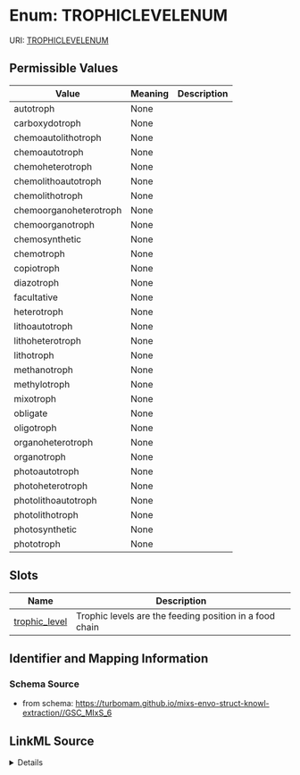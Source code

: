 # Enum: TROPHICLEVELENUM



URI: [TROPHICLEVELENUM](TROPHICLEVELENUM)

## Permissible Values

| Value | Meaning | Description |
| --- | --- | --- |
| autotroph | None |  |
| carboxydotroph | None |  |
| chemoautolithotroph | None |  |
| chemoautotroph | None |  |
| chemoheterotroph | None |  |
| chemolithoautotroph | None |  |
| chemolithotroph | None |  |
| chemoorganoheterotroph | None |  |
| chemoorganotroph | None |  |
| chemosynthetic | None |  |
| chemotroph | None |  |
| copiotroph | None |  |
| diazotroph | None |  |
| facultative | None |  |
| heterotroph | None |  |
| lithoautotroph | None |  |
| lithoheterotroph | None |  |
| lithotroph | None |  |
| methanotroph | None |  |
| methylotroph | None |  |
| mixotroph | None |  |
| obligate | None |  |
| oligotroph | None |  |
| organoheterotroph | None |  |
| organotroph | None |  |
| photoautotroph | None |  |
| photoheterotroph | None |  |
| photolithoautotroph | None |  |
| photolithotroph | None |  |
| photosynthetic | None |  |
| phototroph | None |  |




## Slots

| Name | Description |
| ---  | --- |
| [trophic_level](trophic_level.md) | Trophic levels are the feeding position in a food chain |






## Identifier and Mapping Information







### Schema Source


* from schema: https://turbomam.github.io/mixs-envo-struct-knowl-extraction//GSC_MIxS_6




## LinkML Source

<details>
```yaml
name: TROPHIC_LEVEL_ENUM
from_schema: https://turbomam.github.io/mixs-envo-struct-knowl-extraction//GSC_MIxS_6
rank: 1000
permissible_values:
  autotroph:
    text: autotroph
  carboxydotroph:
    text: carboxydotroph
  chemoautolithotroph:
    text: chemoautolithotroph
  chemoautotroph:
    text: chemoautotroph
  chemoheterotroph:
    text: chemoheterotroph
  chemolithoautotroph:
    text: chemolithoautotroph
  chemolithotroph:
    text: chemolithotroph
  chemoorganoheterotroph:
    text: chemoorganoheterotroph
  chemoorganotroph:
    text: chemoorganotroph
  chemosynthetic:
    text: chemosynthetic
  chemotroph:
    text: chemotroph
  copiotroph:
    text: copiotroph
  diazotroph:
    text: diazotroph
  facultative:
    text: facultative
  heterotroph:
    text: heterotroph
  lithoautotroph:
    text: lithoautotroph
  lithoheterotroph:
    text: lithoheterotroph
  lithotroph:
    text: lithotroph
  methanotroph:
    text: methanotroph
  methylotroph:
    text: methylotroph
  mixotroph:
    text: mixotroph
  obligate:
    text: obligate
  oligotroph:
    text: oligotroph
  organoheterotroph:
    text: organoheterotroph
  organotroph:
    text: organotroph
  photoautotroph:
    text: photoautotroph
  photoheterotroph:
    text: photoheterotroph
  photolithoautotroph:
    text: photolithoautotroph
  photolithotroph:
    text: photolithotroph
  photosynthetic:
    text: photosynthetic
  phototroph:
    text: phototroph

```
</details>
